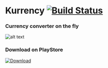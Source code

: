 # Kurrency [![Build Status](https://travis-ci.org/nongdenchet/Kurrency.svg?branch=develop)](https://travis-ci.org/nongdenchet/Kurrency)
### Currency converter on the fly

![alt text](https://github.com/nongdenchet/Kurrency/blob/master/sample.gif " Kurrency")

### Download on PlayStore

[![Download](https://play.google.com/intl/en_us/badges/images/generic/en_badge_web_generic.png)](https://play.google.com/store/apps/details?id=com.rain.currency&pcampaignid=MKT-Other-global-all-co-prtnr-py-PartBadge-Mar2515-1)
